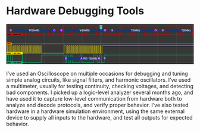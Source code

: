 # Hardware Debugging Tools

![Project Image](images/logic_level_analysis_banner.png)

I’ve used an Oscilloscope on multiple occasions for debugging and tuning simple analog circuits, like signal filters, and harmonic oscillators.
I’ve used a multimeter, usually for testing continuity, checking voltages, and detecting bad components.
I picked up a logic-level analyzer several months ago, and have used it to capture low-level communication from hardware both  to analyze and decode protocols, and verify proper behavior.
I’ve also tested hardware in a hardware simulation environment, using the same external device to supply all inputs to the hardware, and test all outputs for expected behavior.
